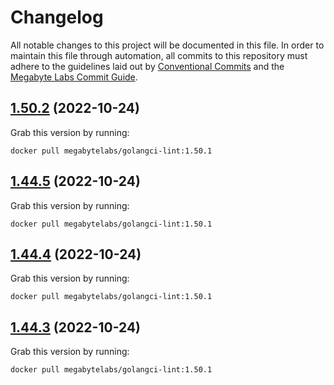 # Changelog

All notable changes to this project will be documented in this file. In order to maintain this file through automation, all commits to this repository must adhere to the guidelines laid out by [Conventional Commits](https://conventionalcommits.org) and the [Megabyte Labs Commit Guide](https://megabyte.space/docs/contributing/commits).

## [1.50.2](https://gitlab.com/megabyte-labs/docker/codeclimate/golangci-lint/compare/v1.50.1...v1.50.2) (2022-10-24)





Grab this version by running:


```shell
docker pull megabytelabs/golangci-lint:1.50.1
```

## [1.44.5](https://gitlab.com/megabyte-labs/docker/codeclimate/golangci-lint/compare/v1.44.4...v1.44.5) (2022-10-24)





Grab this version by running:


```shell
docker pull megabytelabs/golangci-lint:1.50.1
```

## [1.44.4](https://gitlab.com/megabyte-labs/docker/codeclimate/golangci-lint/compare/v1.44.3...v1.44.4) (2022-10-24)





Grab this version by running:


```shell
docker pull megabytelabs/golangci-lint:1.50.1
```

## [1.44.3](https://gitlab.com/megabyte-labs/docker/codeclimate/golangci-lint/compare/v1.44.2...v1.44.3) (2022-10-24)





Grab this version by running:


```shell
docker pull megabytelabs/golangci-lint:1.50.1
```
